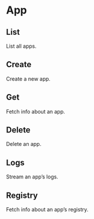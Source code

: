 # App

## List

List all apps.

## Create

Create a new app.

## Get

Fetch info about an app.

## Delete

Delete an app.

## Logs

Stream an app’s logs.

## Registry

Fetch info about an app’s registry.

